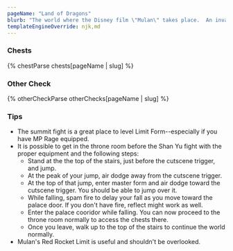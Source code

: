 ```yaml
---
pageName: "Land of Dragons"
blurb: "The world where the Disney film \"Mulan\" takes place.  An invading force has teamed up with the Heartless in an attempt to invade China.  Sora, Donald, and Goofy team up with their old friend, Mushu, and new friend, Mulan to fight it off."
templateEngineOverride: njk,md
---
```


### Chests
{% chestParse chests[pageName | slug] %}

### Other Check
{% otherCheckParse otherChecks[pageName | slug] %}

### Tips
- The summit fight is a great place to level Limit Form--especially if you have MP Rage equipped.
- It is possible to get in the throne room before the Shan Yu fight with the proper equipment and the following steps:
    - Stand at the the top of the stairs, just before the cutscene trigger, and jump.
    - At the peak of your jump, air dodge away from the cutscene trigger.
    - At the top of that jump, enter master form and air dodge toward the cutscene trigger.  You should be able to jump over it.
    - While falling, spam fire to delay your fall as you move toward the palace door.  If you don't have fire, reflect might work as well.
    - Enter the palace cooridor while falling.  You can now proceed to the throne room normally to access the chests there.
    - Once you leave, walk up to the top of the stairs to continue the world normally.
- Mulan's Red Rocket Limit is useful and shouldn't be overlooked.